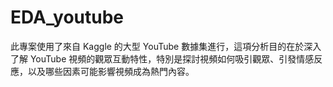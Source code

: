 # EDA_youtube

此專案使用了來自 Kaggle 的大型 YouTube 數據集進行，這項分析目的在於深入了解 YouTube 視頻的觀眾互動特性，特別是探討視頻如何吸引觀眾、引發情感反應，以及哪些因素可能影響視頻成為熱門內容。

